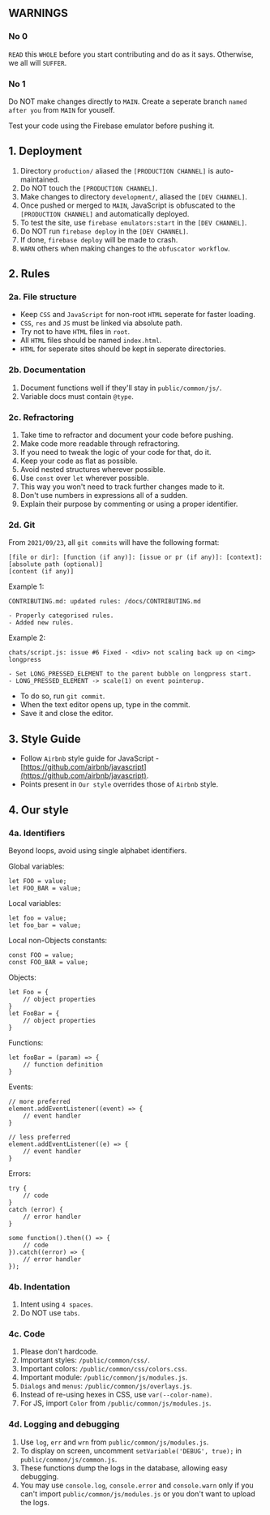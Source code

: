 ## WARNINGS

### No 0
`READ` this `WHOLE` before you start contributing and do as it says.
Otherwise, we all will `SUFFER`.

### No 1
Do NOT make changes directly to `MAIN`.
Create a seperate branch `named after you` from `MAIN` for youself.

Test your code using the Firebase emulator before pushing it.

## 1. Deployment
1. Directory `production/` aliased the `[PRODUCTION CHANNEL]` is auto-maintained.
2. Do NOT touch the `[PRODUCTION CHANNEL]`.
3. Make changes to directory `development/`, aliased the `[DEV CHANNEL]`. 
4. Once pushed or merged to `MAIN`, JavaScript is obfuscated to the `[PRODUCTION CHANNEL]` and automatically deployed.
5. To test the site, use `firebase emulators:start` in the `[DEV CHANNEL]`.
6. Do NOT run `firebase deploy` in the `[DEV CHANNEL]`.
7. If done, `firebase deploy` will be made to crash.
8. `WARN` others when making changes to the `obfuscator workflow`.

## 2. Rules

### 2a. File structure
- Keep `CSS` and `JavaScript` for non-root `HTML` seperate for faster loading.
- `CSS`, `res` and `JS` must be linked via absolute path.
- Try not to have `HTML` files in `root`.
- All `HTML` files should be named `index.html`.
- `HTML` for seperate sites should be kept in seperate directories.

### 2b. Documentation
1. Document functions well if they'll stay in `public/common/js/`.
2. Variable docs must contain `@type`.

### 2c. Refractoring
1. Take time to refractor and document your code before pushing.
2. Make code more readable through refractoring.
3. If you need to tweak the logic of your code for that, do it.
4. Keep your code as flat as possible.
5. Avoid nested structures wherever possible.
6. Use `const` over `let` wherever possible.
7. This way you won't need to track further changes made to it.
8. Don't use numbers in expressions all of a sudden.
9. Explain their purpose by commenting or using a proper identifier.

### 2d. Git
From `2021/09/23`, all `git commits` will have the following format:
```
[file or dir]: [function (if any)]: [issue or pr (if any)]: [context]: [absolute path (optional)]
[content (if any)]
```

Example 1:
```
CONTRIBUTING.md: updated rules: /docs/CONTRIBUTING.md

- Properly categorised rules.
- Added new rules.
```

Example 2:
```
chats/script.js: issue #6 Fixed - <div> not scaling back up on <img> longpress

- Set LONG_PRESSED_ELEMENT to the parent bubble on longpress start.
- LONG_PRESSED_ELEMENT -> scale(1) on event pointerup.
```

- To do so, run `git commit`.
- When the text editor opens up, type in the commit.
- Save it and close the editor.

## 3. Style Guide
- Follow `Airbnb` style guide for JavaScript - [https://github.com/airbnb/javascript](https://github.com/airbnb/javascript).
- Points present in `Our style` overrides those of `Airbnb` style.

## 4. Our style

### 4a. Identifiers
Beyond loops, avoid using single alphabet identifiers.

Global variables:
```
let FOO = value;
let FOO_BAR = value;
```

Local variables:
```
let foo = value;
let foo_bar = value;
```

Local non-Objects constants:
```
const FOO = value;
const FOO_BAR = value;
```

Objects:
```
let Foo = {
    // object properties
}
let FooBar = {
    // object properties
}
```

Functions:
```
let fooBar = (param) => {
    // function definition
}
```

Events:
```
// more preferred
element.addEventListener((event) => {
    // event handler
}

// less preferred
element.addEventListener((e) => {
    // event handler
}
```

Errors:
```
try {
    // code
}
catch (error) {
    // error handler
}

some function().then(() => {
    // code
}).catch((error) => {
    // error handler
});
```

### 4b. Indentation
1. Intent using `4 spaces`.
2. Do NOT use `tabs`.

### 4c. Code
1. Please don't hardcode.
2. Important styles: `/public/common/css/`.
3. Important colors: `/public/common/css/colors.css`.
4. Important module: `/public/common/js/modules.js`.
5. `Dialogs` and `menus`: `/public/common/js/overlays.js`.
6. Instead of re-using hexes in CSS, use `var(--color-name)`.
7. For JS, import `Color` from `/public/common/js/modules.js`.

### 4d. Logging and debugging
1. Use `log`, `err` and `wrn` from `public/common/js/modules.js`.
2. To display on screen, uncomment `setVariable('DEBUG', true);` in `public/common/js/common.js`.
3. These functions dump the logs in the database, allowing easy debugging.
4. You may use `console.log`, `console.error` and `console.warn` only if you can't import `public/common/js/modules.js` or you don't want to upload the logs.

